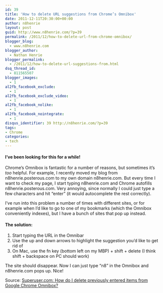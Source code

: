```yaml
---
id: 39
title: 'How to delete URL suggestions from Chrome’s Omnibox'
date: 2011-12-11T20:30:00+00:00
author: n8henrie
layout: post
guid: http://www.n8henrie.com/?p=39
permalink: /2011/12/how-to-delete-url-from-chrome-omnibox/
blogger_blog:
  - www.n8henrie.com
blogger_author:
  - Nathan Henrie
blogger_permalink:
  - /2011/12/how-to-delete-url-suggestions-from.html
dsq_thread_id:
  - 811565507
blogger_images:
  - 1
al2fb_facebook_exclude:
  - 1
al2fb_facebook_exclude_video:
  - 1
al2fb_facebook_nolike:
  - 1
al2fb_facebook_nointegrate:
  - 1
disqus_identifier: 39 http://n8henrie.com/?p=39
tags:
- Chrome
categories:
- tech
---
```

#### I’ve been looking for this for a while!

Chrome’s Omnibox is fantastic for a number of reasons, but sometimes it’s _too_ helpful. For example, I recently moved my blog from n8henrie.posterous.com to my own domain n8henrie.com. But every time I want to check my page, I start typing n8henrie.com and Chrome autofills n8henrie.posterous.com. Very annoying, since normally I could just type a few characters and hit “enter” (it would autocomplete the rest correctly).

I’ve run into this problem a number of times with different sites, or for example when I’d like to go to one of my bookmarks (which the Omnibox conveniently indexes), but I have a bunch of sites that pop up instead.
  


#### The solution:

  1. Start typing the URL in the Omnibar
  2. Use the up and down arrows to highlight the suggestion you’d like to get rid of
  3. On Mac, use the fn key (bottom left on my MBP) + shift + delete (I think shift + backspace on PC should work)

The site should disappear. Now I can just type “n8” in the Omnibox and n8henrie.com pops up. Nice!

Source: <a href="http://superuser.com/questions/189331/how-do-i-delete-previously-entered-items-from-google-chrome-omnibox" target="_blank">Superuser.com: How do I delete previously entered items from Google Chrome Omnibox?</a>